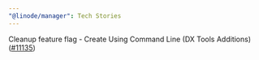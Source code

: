 ```yaml
---
"@linode/manager": Tech Stories
---
```


Cleanup feature flag - Create Using Command Line (DX Tools Additions) ([#11135](https://github.com/linode/manager/pull/11135))
